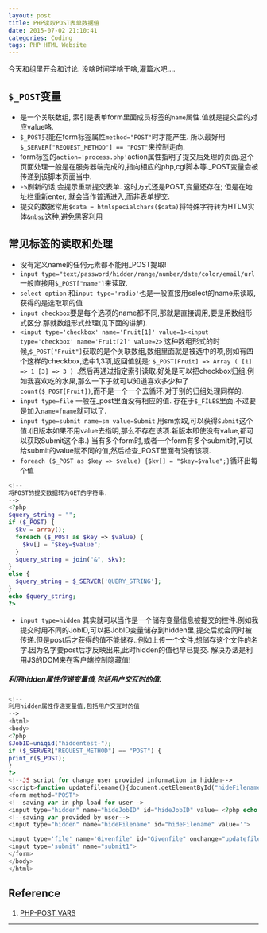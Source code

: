 ```yaml
---
layout: post
title: PHP读取POST表单数据值
date: 2015-07-02 21:10:41
categories: Coding
tags: PHP HTML Website
---
```


今天和组里开会和讨论. 没啥时间学啥干啥,灌篇水吧....

## `$_POST`变量

- 是一个关联数组, 索引是表单form里面成员标签的`name`属性.值就是提交后的对应value咯.  
- `$_POST`只能在form标签属性`method="POST"`时才能产生. 所以最好用`$_SERVER["REQUEST_METHOD"] == "POST"`来控制走向.  
- form标签的`action='process.php'`action属性指明了提交后处理的页面.这个页面处理一般是在服务器端完成的,指向相应的php,cgi脚本等._POST变量会被传递到该脚本页面当中.
- `F5`刷新的话,会提示重新提交表单. 这时方式还是POST,变量还存在; 但是在地址栏重新enter, 就会当作普通进入,而非表单提交.
- 提交的数据常用`$data = htmlspecialchars($data)`将特殊字符转为HTLM实体`&nbsp`这种,避免黑客利用

## 常见标签的读取和处理

- 没有定义name的任何元素都不能用_POST提取!
- `input type="text/password/hidden/range/number/date/color/email/url` 一般直接用`$_POST["name"]`来读取.
- `select option` 和`input type='radio'`也是一般直接用select的name来读取,获得的是选取项的值
- `input checkbox`要是每个选项的name都不同,那就是直接调用,要是用数组形式区分.那就数组形式处理(见下面的讲解).
- `<input type='checkbox' name='Fruit[1]' value=1><input type='checkbox' name='Fruit[2]' value=2>` 这种数组形式的时候,`$_POST["Fruit"]`获取的是个关联数组,数组里面就是被选中的项,例如有四个这样的checkbox,选中1,3项,返回值就是: `$_POST[Fruit] => Array ( [1] => 1 [3] => 3 ) `.然后再通过指定索引读取.好处是可以把checkbox归组.例如我喜欢吃的水果,那么一下子就可以知道喜欢多少种了`count($_POST[Fruit])`,而不是一个一个去循环.对于别的归组处理同样的.
- `input type=file` 一般在_post里面没有相应的值. 存在于`$_FILES`里面.不过要是加入`name=fname`就可以了.
- `input type=submit name=sm value=Submit` 用sm索取,可以获得`Submit`这个值.(旧版本如果不用value去指明,那么不存在该项.新版本即使没有value,都可以获取Submit这个串.) 当有多个form时,或者一个form有多个submit时,可以给submit的value赋不同的值,然后检查_POST里面有没有该项.
- `foreach ($_POST as $key => $value) {$kv[] = "$key=$value";}`循环出每个值

~~~ php
<!--
将POST的提交数据转为GET的字符串.
-->
<?php
$query_string = "";
if ($_POST) {
  $kv = array();
  foreach ($_POST as $key => $value) {
    $kv[] = "$key=$value";
  }
  $query_string = join("&", $kv);
}
else {
  $query_string = $_SERVER['QUERY_STRING'];
}
echo $query_string;
?>
~~~

- `input type=hidden` 其实就可以当作是一个储存变量信息被提交的控件.例如我提交时用不同的JobID,可以把JobID变量储存到hidden里,提交后就会同时被传递.但是post后才获得的值不能储存..例如上传一个文件,想储存这个文件的名字.因为名字要post后才反映出来,此时hidden的值也早已提交. 解决办法是利用JS的DOM来在客户端控制隐藏值!

##### 利用hidden属性传递变量值,包括用户交互时的值.

~~~ php
<!--
利用hidden属性传递变量值,包括用户交互时的值
-->
<html>
<body>
<?php
$JobID=uniqid("hiddentest-");
if ($_SERVER["REQUEST_METHOD"] == "POST") {
print_r($_POST);
}
?>
<!--JS script for change user provided information in hidden-->
<script>function updatefilename(){document.getElementById("hideFilename").value=document.getElementById("Givenfile").value}</script>
<form method="POST">
<!--saving var in php load for user-->
<input type="hidden" name="hideJobID" id="hideJobID" value= <?php echo "'$JobID'" ?> >
<!--saving var provided by user-->
<input type="hidden" name="hideFilename" id="hideFilename" value=''>

<input type='file' name='Givenfile' id="Givenfile" onchange="updatefilename()" />
<input type='submit' name="submit1">
</form>
</body>
</html>
~~~


## Reference
1. [PHP-POST VARS](http://www.php.net/manual/en/reserved.variables.post.php)




---
